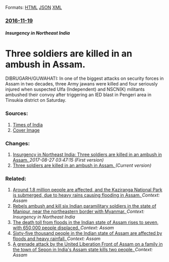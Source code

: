 
Formats: [HTML](/news/2016/11/19/three-soldiers-are-killed-in-an-ambush-in-assam.html)  [JSON](/news/2016/11/19/three-soldiers-are-killed-in-an-ambush-in-assam.json)  [XML](/news/2016/11/19/three-soldiers-are-killed-in-an-ambush-in-assam.xml)  

### [2016-11-19](/news/2016/11/19/index.md)

##### Insurgency in Northeast India
#  Three soldiers are killed in an ambush in Assam. 

DIBRUGARH/GUWAHATI: In one of the biggest attacks on security forces in Assam in two decades, three Army jawans were killed and four seriously injured when suspected Ulfa (Independent) and NSCN(K) militants ambushed their convoy after triggering an IED blast in Pengeri area in Tinsukia district on Saturday.


### Sources:

1. [Times of India](http://timesofindia.indiatimes.com/city/guwahati/Army-convoy-ambushed-in-Assam-3-soldiers-killed/articleshow/55519836.cms)
1. [Cover Image](http://timesofindia.indiatimes.com/photo/55519838.cms)

### Changes:

1. [ Insurgency in Northeast India: Three soldiers are killed in an ambush in Assam. ](/news/2016/11/19/insurgency-in-northeast-india-three-soldiers-are-killed-in-an-ambush-in-assam.md) _2017-08-27 03:47:15 (First version)_
1. [ Three soldiers are killed in an ambush in Assam. ](/news/2016/11/19/three-soldiers-are-killed-in-an-ambush-in-assam.md) _(Current version)_

### Related:

1. [Around 1.8 million people are affected, and the Kaziranga National Park is submerged, due to heavy rains causing flooding in Assam. ](/news/2016/07/28/around-1-8-million-people-are-affected-and-the-kaziranga-national-park-is-submerged-due-to-heavy-rains-causing-flooding-in-assam.md) _Context: Assam_
2. [ Rebels ambush and kill six Indian paramilitary soldiers in the state of Manipur, near the northeastern border with Myanmar. ](/news/2016/05/22/rebels-ambush-and-kill-six-indian-paramilitary-soldiers-in-the-state-of-manipur-near-the-northeastern-border-with-myanmar.md) _Context: Insurgency in Northeast India_
3. [The death toll from floods in the Indian state of Assam rises to seven, with 650,000 people displaced. ](/news/2015/08/23/the-death-toll-from-floods-in-the-indian-state-of-assam-rises-to-seven-with-650-000-people-displaced.md) _Context: Assam_
4. [Sixty-five thousand people in the Indian state of Assam are affected by floods and heavy rainfall. ](/news/2015/07/16/sixty-five-thousand-people-in-the-indian-state-of-assam-are-affected-by-floods-and-heavy-rainfall.md) _Context: Assam_
5. [A grenade attack by the United Liberation Front of Assam on a family in the town of Sepon in India's Assam state kills two people. ](/news/2015/02/13/a-grenade-attack-by-the-united-liberation-front-of-assam-on-a-family-in-the-town-of-sepon-in-india-s-assam-state-kills-two-people.md) _Context: Assam_
